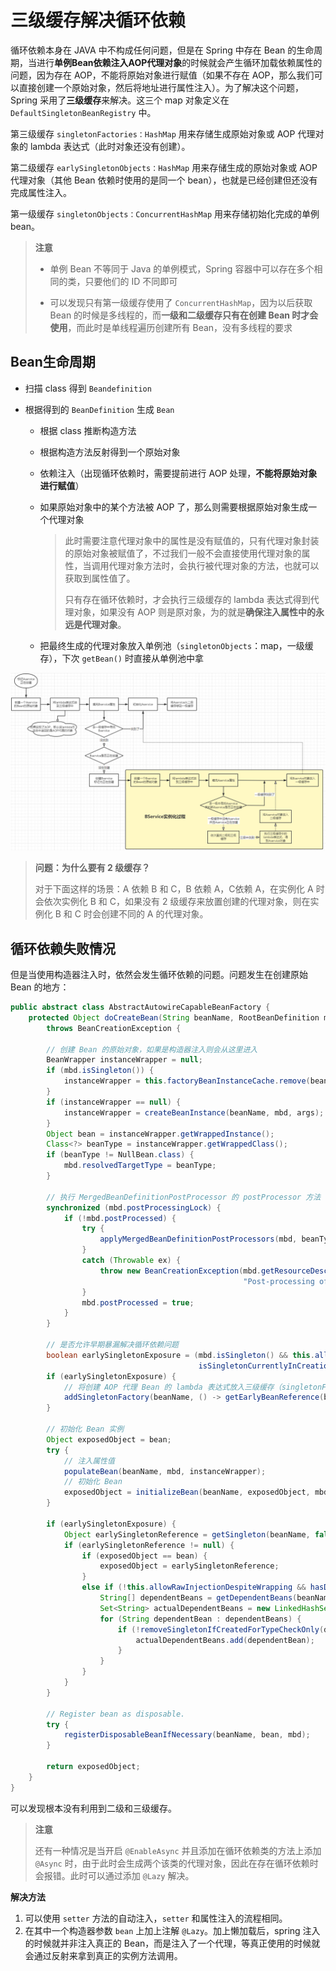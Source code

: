 # 三级缓存解决循环依赖

循环依赖本身在 JAVA 中不构成任何问题，但是在 Spring 中存在 Bean 的生命周期，当进行**单例Bean依赖注入AOP代理对象**的时候就会产生循环加载依赖属性的问题，因为存在 AOP，不能将原始对象进行赋值（如果不存在 AOP，那么我们可以直接创建一个原始对象，然后将地址进行属性注入）。为了解决这个问题，Spring 采用了**三级缓存**来解决。这三个 map 对象定义在 `DefaultSingletonBeanRegistry` 中。

第三级缓存 `singletonFactories：HashMap` 用来存储生成原始对象或 AOP 代理对象的 lambda 表达式（此时对象还没有创建）。

第二级缓存 `earlySingletonObjects：HashMap` 用来存储生成的原始对象或 AOP 代理对象（其他 Bean 依赖时使用的是同一个 bean），也就是已经创建但还没有完成属性注入。

第一级缓存 `singletonObjects：ConcurrentHashMap` 用来存储初始化完成的单例 bean。

> **注意**
>
> - 单例 Bean 不等同于 Java 的单例模式，Spring 容器中可以存在多个相同的类，只要他们的 ID 不同即可
>
> - 可以发现只有第一级缓存使用了 `ConcurrentHashMap`，因为以后获取 Bean 的时候是多线程的，而**一级和二级缓存只有在创建 Bean 时才会使用**，而此时是单线程遍历创建所有 Bean，没有多线程的要求

## Bean生命周期

- 扫描 class 得到 `Beandefinition`

- 根据得到的 `BeanDefinition` 生成 `Bean`
  - 根据 class 推断构造方法
  
  - 根据构造方法反射得到一个原始对象
  
  - 依赖注入（出现循环依赖时，需要提前进行 AOP 处理，**不能将原始对象进行赋值**）
  
  - 如果原始对象中的某个方法被 AOP 了，那么则需要根据原始对象生成一个代理对象
  
    > 此时需要注意代理对象中的属性是没有赋值的，只有代理对象封装的原始对象被赋值了，不过我们一般不会直接使用代理对象的属性，当调用代理对象方法时，会执行被代理对象的方法，也就可以获取到属性值了。
    >
    > 只有存在循环依赖时，才会执行三级缓存的 lambda 表达式得到代理对象，如果没有 AOP 则是原对象，为的就是**确保注入属性中的永远是代理对象**。
  
  - 把最终生成的代理对象放入单例池（`singletonObjects`：map，一级缓存），下次 `getBean()` 时直接从单例池中拿

<img src="https://raw.githubusercontent.com/Famezyy/picture/master/notePictureBed/image-20220609180857028-6e5182c0c7877a08c9efc77302cfa467-458e66.png" alt="image-20220609180857028" style="zoom:80%;" />

> **问题：为什么要有 2 级缓存？**
>
> 对于下面这样的场景：A 依赖 B 和 C，B 依赖 A，C依赖 A，在实例化 A 时会依次实例化 B 和 C，如果没有 2 级缓存来放置创建的代理对象，则在实例化 B 和 C 时会创建不同的 A 的代理对象。

## 循环依赖失败情况

但是当使用构造器注入时，依然会发生循环依赖的问题。问题发生在创建原始 Bean 的地方：

```java
public abstract class AbstractAutowireCapableBeanFactory {
    protected Object doCreateBean(String beanName, RootBeanDefinition mbd, @Nullable Object[] args)
        throws BeanCreationException {

        // 创建 Bean 的原始对象，如果是构造器注入则会从这里进入
        BeanWrapper instanceWrapper = null;
        if (mbd.isSingleton()) {
            instanceWrapper = this.factoryBeanInstanceCache.remove(beanName);
        }
        if (instanceWrapper == null) {
            instanceWrapper = createBeanInstance(beanName, mbd, args);
        }
        Object bean = instanceWrapper.getWrappedInstance();
        Class<?> beanType = instanceWrapper.getWrappedClass();
        if (beanType != NullBean.class) {
            mbd.resolvedTargetType = beanType;
        }

        // 执行 MergedBeanDefinitionPostProcessor 的 postProcessor 方法
        synchronized (mbd.postProcessingLock) {
            if (!mbd.postProcessed) {
                try {
                    applyMergedBeanDefinitionPostProcessors(mbd, beanType, beanName);
                }
                catch (Throwable ex) {
                    throw new BeanCreationException(mbd.getResourceDescription(), beanName,
                                                    "Post-processing of merged bean definition failed", ex);
                }
                mbd.postProcessed = true;
            }
        }

        // 是否允许早期暴漏解决循环依赖问题
        boolean earlySingletonExposure = (mbd.isSingleton() && this.allowCircularReferences &&
                                          isSingletonCurrentlyInCreation(beanName));
        if (earlySingletonExposure) {
            // 将创建 AOP 代理 Bean 的 lambda 表达式放入三级缓存（singletonFactories）中
            addSingletonFactory(beanName, () -> getEarlyBeanReference(beanName, mbd, bean));
        }

        // 初始化 Bean 实例
        Object exposedObject = bean;
        try {
            // 注入属性值
            populateBean(beanName, mbd, instanceWrapper);
            // 初始化 Bean
            exposedObject = initializeBean(beanName, exposedObject, mbd);
        }

        if (earlySingletonExposure) {
            Object earlySingletonReference = getSingleton(beanName, false);
            if (earlySingletonReference != null) {
                if (exposedObject == bean) {
                    exposedObject = earlySingletonReference;
                }
                else if (!this.allowRawInjectionDespiteWrapping && hasDependentBean(beanName)) {
                    String[] dependentBeans = getDependentBeans(beanName);
                    Set<String> actualDependentBeans = new LinkedHashSet<>(dependentBeans.length);
                    for (String dependentBean : dependentBeans) {
                        if (!removeSingletonIfCreatedForTypeCheckOnly(dependentBean)) {
                            actualDependentBeans.add(dependentBean);
                        }
                    }
                }
            }
        }

        // Register bean as disposable.
        try {
            registerDisposableBeanIfNecessary(beanName, bean, mbd);
        }

        return exposedObject;
    }
}
```

可以发现根本没有利用到二级和三级缓存。

> **注意**
>
> 还有一种情况是当开启 `@EnableAsync` 并且添加在循环依赖类的方法上添加 `@Async` 时，由于此时会生成两个该类的代理对象，因此在存在循环依赖时会报错。此时可以通过添加 `@Lazy` 解决。

**解决方法**

1. 可以使用 `setter` 方法的自动注入，`setter` 和属性注入的流程相同。
2. 在其中一个构造器参数 `bean` 上加上注解 `@Lazy`。加上懒加载后，spring 注入的时候就并非注入真正的 Bean，而是注入了一个代理，等真正使用的时候就会通过反射来拿到真正的实例方法调用。

